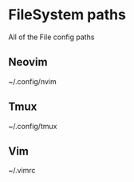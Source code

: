 # FileSystem paths
All of the File config paths
## Neovim
~/.config/nvim
## Tmux
~/.config/tmux
## Vim
~/.vimrc
